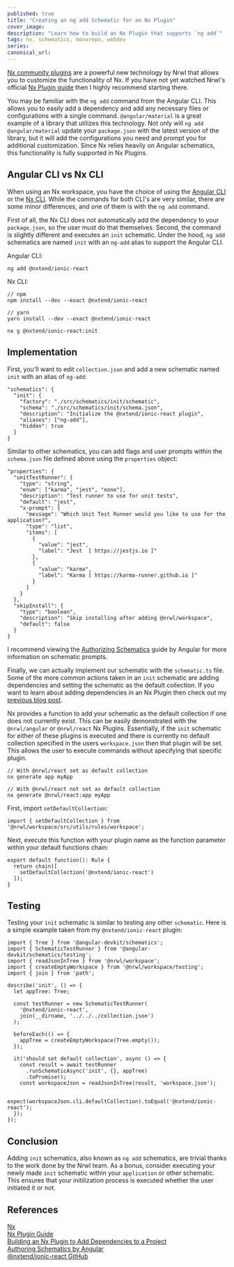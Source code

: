 ```yaml
---
published: true
title: "Creating an ng add Schematic for an Nx Plugin"
cover_image:
description: "Learn how to build an Nx Plugin that supports `ng add`"
tags: nx, schematics, monorepo, webdev
series:
canonical_url:
---
```


[Nx community plugins](https://nx.dev/nx-community) are a powerful new technology by Nrwl that allows you to customize the functionality of Nx. If you have not yet watched Nrwl's official [Nx Plugin guide](https://nx.dev/react/plugins/nx-plugin/overview) then I highly recommend starting there.

You may be familiar with the `ng add` command from the Angular CLI. This allows you to easily add a dependency and add any necessary files or configurations with a single command. `@angular/material` is a great example of a library that utilizes this technology. Not only will `ng add @angular/material` update your `package.json` with the latest version of the library, but it will add the configurations you need and prompt you for additional customization. Since Nx relies heavily on Angular schematics, this functionality is fully supported in Nx Plugins.

## Angular CLI vs Nx CLI

When using an Nx workspace, you have the choice of using the [Angular CLI](https://cli.angular.io/) or the [Nx CLI](https://nx.dev/react/cli/overview). While the commands for both CLI's are very similar, there are some minor differences, and one of them is with the `ng add` command.

First of all, the Nx CLI does not automatically add the dependency to your `package.json`, so the user must do that themselves. Second, the command is slightly different and executes an `init` schematic. Under the hood, `ng add` schematics are named `init` with an `ng-add` alias to support the Angular CLI.

Angular CLI:

```
ng add @nxtend/ionic-react
```

Nx CLI:

```
// npm
npm install --dev --exact @nxtend/ionic-react

// yarn
yarn install --dev --exact @nxtend/ionic-react

nx g @nxtend/ionic-react:init
```

## Implementation

First, you'll want to edit `collection.json` and add a new schematic named `init` with an alias of `ng-add`:

```
"schematics": {
  "init": {
    "factory": "./src/schematics/init/schematic",
    "schema": "./src/schematics/init/schema.json",
    "description": "Initialize the @nxtend/ionic-react plugin",
    "aliases": ["ng-add"],
    "hidden": true
  }
}
```

Similar to other schematics, you can add flags and user prompts within the `schema.json` file defined above using the `properties` object:

```
"properties": {
  "unitTestRunner": {
    "type": "string",
    "enum": ["karma", "jest", "none"],
    "description": "Test runner to use for unit tests",
    "default": "jest",
    "x-prompt": {
      "message": "Which Unit Test Runner would you like to use for the application?",
      "type": "list",
      "items": [
        {
          "value": "jest",
          "label": "Jest  [ https://jestjs.io ]"
        },
        {
          "value": "karma",
          "label": "Karma [ https://karma-runner.github.io ]"
        }
      ]
    }
  },
  "skipInstall": {
    "type": "boolean",
    "description": "Skip installing after adding @nrwl/workspace",
    "default": false
  }
}
```

I recommend viewing the [Authorizing Schematics](https://angular.io/guide/schematics-authoring) guide by Angular for more information on schematic prompts.

Finally, we can actually implement our schematic with the `schematic.ts` file. Some of the more common actions taken in an `init` schematic are adding dependencies and setting the schematic as the default collection. If you want to learn about adding dependencies in an Nx Plugin then check out my [previous blog post](https://dev.to/devinshoemaker/building-an-nx-plugin-to-add-dependencies-to-a-project-29ih).

Nx provides a function to add your schematic as the default collection if one does not currently exist. This can be easily demonstrated with the `@nrwl/angular` or `@nrwl/react` Nx Plugins. Essentially, if the `init` schematic for either of these plugins is executed and there is currently no default collection specified in the users `workspace.json` then that plugin will be set. This allows the user to execute commands without specifying that specific plugin.

```
// With @nrwl/react set as default collection
nx generate app myApp

// With @nrwl/react not set as default collection
nx generate @nrwl/react:app myApp
```

First, import `setDefaultCollection`:

```
import { setDefaultCollection } from '@nrwl/workspace/src/utils/rules/workspace';
```

Next, execute this function with your plugin name as the function parameter within your default functions chain:

```
export default function(): Rule {
  return chain([
    setDefaultCollection('@nxtend/ionic-react')
  ]);
}
```

## Testing

Testing your `init` schematic is similar to testing any other `schematic`. Here is a simple example taken from my `@nxtend/ionic-react` plugin:

```
import { Tree } from '@angular-devkit/schematics';
import { SchematicTestRunner } from '@angular-devkit/schematics/testing';
import { readJsonInTree } from '@nrwl/workspace';
import { createEmptyWorkspace } from '@nrwl/workspace/testing';
import { join } from 'path';

describe('init', () => {
  let appTree: Tree;

  const testRunner = new SchematicTestRunner(
    '@nxtend/ionic-react',
    join(__dirname, '../../../collection.json')
  );

  beforeEach(() => {
    appTree = createEmptyWorkspace(Tree.empty());
  });

  it('should set default collection', async () => {
    const result = await testRunner
      .runSchematicAsync('init', {}, appTree)
      .toPromise();
    const workspaceJson = readJsonInTree(result, 'workspace.json');

    expect(workspaceJson.cli.defaultCollection).toEqual('@nxtend/ionic-react');
  });
});
```

## Conclusion

Adding `init` schematics, also known as `ng add` schematics, are trivial thanks to the work done by the Nrwl team. As a bonus, consider executing your newly made `init` schematic within your `application` or other schematic. This ensures that your initilization process is executed whether the user initiated it or not.

## References

[Nx](https://nx.dev)<br>
[Nx Plugin Guide](https://nx.dev/react/plugins/nx-plugin/overview)<br>
[Building an Nx Plugin to Add Dependencies to a Project](https://dev.to/devinshoemaker/building-an-nx-plugin-to-add-dependencies-to-a-project-29ih)<br>
[Authoring Schematics by Angular](https://angular.io/guide/schematics-authoring)<br>
[@nxtend/ionic-react GitHub](https://github.com/devinshoemaker/nxtend/tree/master/libs/ionic-react)
